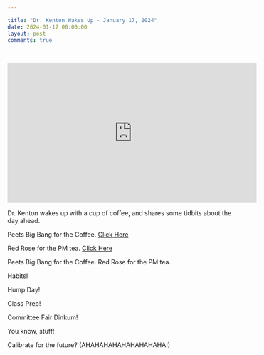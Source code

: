 ```yaml
---

title: "Dr. Kenton Wakes Up - January 17, 2024"
date: 2024-01-17 06:00:00
layout: post
comments: true

---
```


<iframe width="560" height="315" src="https://www.youtube.com/embed/IZ1D2tJTaWI?si=605BSLqxlmSQFD74" title="YouTube video player" frameborder="0" allow="accelerometer; autoplay; clipboard-write; encrypted-media; gyroscope; picture-in-picture; web-share" allowfullscreen></iframe>



Dr. Kenton wakes up with a cup of coffee, and shares some tidbits about the day ahead.

Peets Big Bang for the Coffee. [Click Here](https://www.peets.com/products/big-bang)

Red Rose for the PM tea. [Click Here](https://redrosetea.com/collections/original-blend)

Peets Big Bang for the Coffee. Red Rose for the PM tea.

Habits!

Hump Day!

Class Prep!

Committee Fair Dinkum!

You know, stuff!

Calibrate for the future? (AHAHAHAHAHAHAHAHAHA!)